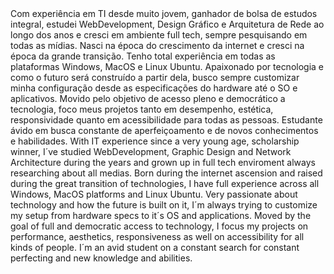 <PT-Br>
  Com experiência em TI desde muito jovem, ganhador de bolsa de estudos integral, estudei WebDevelopment, Design Gráfico e Arquitetura de Rede ao longo dos anos e cresci   em ambiente full tech, sempre pesquisando em todas as mídias.
  Nasci na época do crescimento da internet e cresci na época da grande transição.
  Tenho total experiência em todas as plataformas Windows, MacOS e Linux Ubuntu.
  Apaixonado por tecnologia e como o futuro será construído a partir dela, busco sempre customizar minha configuração desde as especificações do hardware até o SO e aplicativos.
  Movido pelo objetivo de acesso pleno e democrático a tecnologia, foco meus projetos tanto em desempenho, estética, responsividade quanto em acessibilidade para todas as pessoas.
  Estudante ávido em busca constante de aperfeiçoamento e de novos conhecimentos e habilidades.
<PT-Br/>
  
<En-Us>
  With IT experience since a very young age, scholarship winner, I´ve studied WebDevelopment, Graphic Design and Network Architecture during the years and grown up in full tech enviroment always researching about all medias. 
  Born during the internet ascension and raised during the great transition of technologies, I have full experience across all Windows, MacOS platforms and Linux Ubuntu.
  Very passionate about technology and how the future is built on it, I´m always trying to customize my setup from hardware specs to it´s OS and applications.
Moved by the goal of full and democratic access to technology, I focus my projects on performance, aesthetics, responsiveness as well on accessibility for all kinds of people.
  I´m an avid student on a constant search for constant perfecting and new knowledge and abilities.
<En-Us/>

